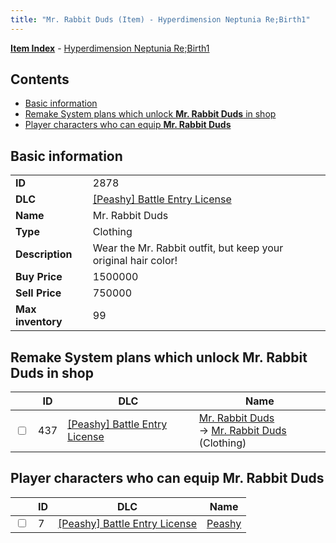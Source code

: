 ```yaml
---
title: "Mr. Rabbit Duds (Item) - Hyperdimension Neptunia Re;Birth1"
---
```


[**Item Index**](/neptunia/rb1/item/index.html) - [Hyperdimension Neptunia Re;Birth1](/neptunia/rb1)

## Contents

- [Basic information](#basic-information)
- [Remake System plans which unlock **Mr. Rabbit Duds** in shop](#remake-system-plans-which-unlock-mr-rabbit-duds-in-shop)
- [Player characters who can equip **Mr. Rabbit Duds**](#player-characters-who-can-equip-mr-rabbit-duds)

## Basic information

|   |   |
| -- | -- |
| **ID** | 2878 |
| **DLC** | [[Peashy] Battle Entry License](/neptunia/rb1/dlc/8-peashy.html) |
| **Name** | Mr. Rabbit Duds |
| **Type** | Clothing |
| **Description** | Wear the Mr. Rabbit outfit, but keep your original hair color! |
| **Buy Price** | 1500000 |
| **Sell Price** | 750000 |
| **Max inventory** | 99 |

## Remake System plans which unlock **Mr. Rabbit Duds** in shop

|    | ID | DLC | Name |
| -- | -- | --- | ---- |
| <input type="checkbox" id="rb1-remake-8-437" class="trackbox" /> | 437 | [[Peashy] Battle Entry License](/neptunia/rb1/dlc/8-peashy.html) | [Mr. Rabbit Duds](/neptunia/rb1/remake/8-437-mr-rabbit-duds.html)<br />→ [Mr. Rabbit Duds](/neptunia/rb1/item/8-2878-mr-rabbit-duds.html) (Clothing) |

## Player characters who can equip **Mr. Rabbit Duds**

|    | ID | DLC | Name |
| -- | -- | --- | ---- |
| <input type="checkbox" id="rb1-player-8-7" class="trackbox" /> | 7 | [[Peashy] Battle Entry License](/neptunia/rb1/dlc/8-peashy.html) | [Peashy](/neptunia/rb1/player/8-7-peashy.html) |